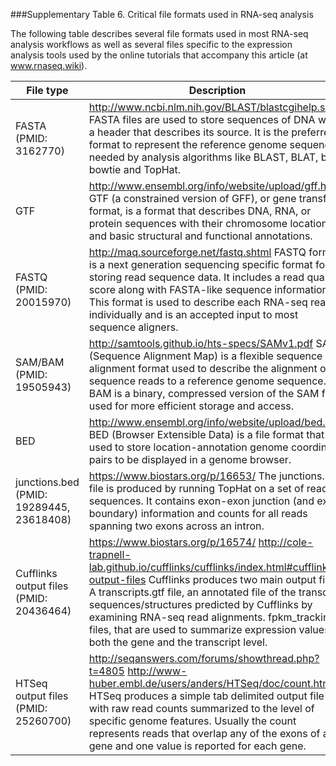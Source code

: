 ###Supplementary Table 6.  Critical file formats used in RNA-seq analysis

The following table describes several file formats used in most RNA-seq analysis workflows as well as several files specific to the expression analysis tools used by the online tutorials that accompany this article (at www.rnaseq.wiki).

| File type | Description |
| --------- | ----------- |
| FASTA (PMID: 3162770) | http://www.ncbi.nlm.nih.gov/BLAST/blastcgihelp.shtml FASTA files are used to store sequences of DNA with a header that describes its source. It is the preferred format to represent the reference genome sequence needed by analysis algorithms like BLAST, BLAT, bwa, bowtie and TopHat. |
| GTF | http://www.ensembl.org/info/website/upload/gff.html GTF (a constrained version of GFF), or gene transfer format, is a format that describes DNA, RNA, or protein sequences with their chromosome location and basic structural and functional annotations. |
| FASTQ (PMID: 20015970) | http://maq.sourceforge.net/fastq.shtml FASTQ format is a next generation sequencing specific format for storing read sequence data.  It includes a read quality score along with FASTA-like sequence information. This format is used to describe each RNA-seq read individually and is an accepted input to most sequence aligners. |
| SAM/BAM (PMID: 19505943) | http://samtools.github.io/hts-specs/SAMv1.pdf SAM (Sequence Alignment Map) is a flexible sequence alignment format used to describe the alignment of sequence reads to a reference genome sequence.  BAM is a binary, compressed version of the SAM file used for more efficient storage and access. |
| BED | http://www.ensembl.org/info/website/upload/bed.html BED (Browser Extensible Data) is a file format that is used to store location-annotation genome coordinate pairs to be displayed in a genome browser. |
| junctions.bed (PMID: 19289445, 23618408) | https://www.biostars.org/p/16653/ The junctions.bed file is produced by running TopHat on a set of read sequences. It contains exon-exon junction (and exon boundary) information and counts for all reads spanning two exons across an intron. |
| Cufflinks output files (PMID: 20436464) | https://www.biostars.org/p/16574/ http://cole-trapnell-lab.github.io/cufflinks/cufflinks/index.html#cufflinks-output-files Cufflinks produces two main output files. A transcripts.gtf file, an annotated file of the transcript sequences/structures predicted by Cufflinks by examining RNA-seq read alignments. fpkm_tracking files, that are used to summarize expression values at both the gene and the transcript level. |
| HTSeq output files (PMID: 25260700) | http://seqanswers.com/forums/showthread.php?t=4805 http://www-huber.embl.de/users/anders/HTSeq/doc/count.html HTSeq produces a simple tab delimited output file with raw read counts summarized to the level of specific genome features.  Usually the count represents reads that overlap any of the exons of a gene and one value is reported for each gene. |


